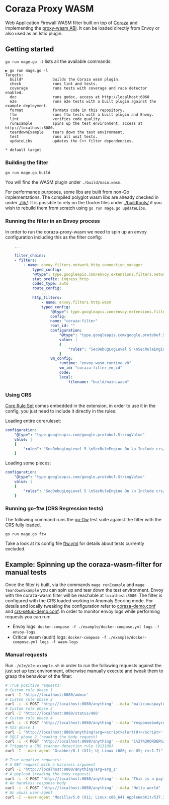 # Coraza Proxy WASM

Web Application Firewall WASM filter built on top of [Coraza](https://github.com/corazawaf/coraza) and implementing the [proxy-wasm ABI](https://github.com/proxy-wasm/spec). It can be loaded directly from Envoy or also used as an Istio plugin.

## Getting started

`go run mage.go -l` lists all the available commands:
```
▶ go run mage.go -l
Targets:
  build*             builds the Coraza wasm plugin.
  check              runs lint and tests.
  coverage           runs tests with coverage and race detector enabled.
  doc                runs godoc, access at http://localhost:6060
  e2e                runs e2e tests with a built plugin against the example deployment.
  format             formats code in this repository.
  ftw                runs ftw tests with a built plugin and Envoy.
  lint               verifies code quality.
  runExample         spins up the test environment, access at http://localhost:8080.
  teardownExample    tears down the test environment.
  test               runs all unit tests.
  updateLibs         updates the C++ filter dependencies.

* default target
```

### Building the filter

```
go run mage.go build
```
You will find the WASM plugin under `./build/main.wasm`.

For performance purposes, some libs are built from non-Go implementations. The compiled polyglot wasm libs are already checked in under [./lib/](./lib/). It is possible to rely on the Dockerfiles under [./buildtools/](./buildtools/) if you wish to rebuild them from scratch
using `go run mage.go updateLibs`.

### Running the filter in an Envoy process

In order to run the coraza-proxy-wasm we need to spin up an envoy configuration including this as the filter config:

```yaml
    ...

    filter_chains:
    - filters:
        - name: envoy.filters.network.http_connection_manager
            typed_config:
            "@type": type.googleapis.com/envoy.extensions.filters.network.http_connection_manager.v3.HttpConnectionManager
            stat_prefix: ingress_http
            codec_type: auto
            route_config:
                ...
            http_filters:
                - name: envoy.filters.http.wasm
                typed_config:
                    "@type": type.googleapis.com/envoy.extensions.filters.http.wasm.v3.Wasm
                    config:
                    name: "coraza-filter"
                    root_id: ""
                    configuration:
                        "@type": "type.googleapis.com/google.protobuf.StringValue"
                        value: |
                        {
                            "rules": "SecDebugLogLevel 5 \nSecRuleEngine On \nSecRule REQUEST_URI \"@streq /admin\" \"id:101,phase:1,t:lowercase,deny\""
                        }
                    vm_config:
                        runtime: "envoy.wasm.runtime.v8"
                        vm_id: "coraza-filter_vm_id"
                        code:
                        local:
                            filename: "build/main.wasm"
```

### Using CRS

[Core Rule Set](https://github.com/coreruleset/coreruleset) comes embedded in the extension, in order to use it in the config, you just need to include it directly in the rules:

Loading entire coreruleset:

```yaml
configuration:
    "@type": "type.googleapis.com/google.protobuf.StringValue"
    value: |
    {
        "rules": "SecDebugLogLevel 5 \nSecRuleEngine On \n Include crs/*.conf"
    }
```

Loading some pieces:

```yaml
configuration:
    "@type": "type.googleapis.com/google.protobuf.StringValue"
    value: |
    {
        "rules": "SecDebugLogLevel 5 \nSecRuleEngine On \n Include crs/REQUEST-901-INITIALIZATION.conf"
    }
```

### Running go-ftw (CRS Regression tests)

The following command runs the [go-ftw](https://github.com/fzipi/go-ftw) test suite against the filter with the CRS fully loaded.
```
go run mage.go ftw
```
Take a look at its config file [ftw.yml](./ftw/ftw.yml) for details about tests currently excluded.

## Example: Spinning up the coraza-wasm-filter for manual tests
Once the filter is built, via the commands `mage runExample` and `mage teardownExample` you can spin up and tear down the test environment. Envoy with the coraza-wasm filter will be reachable at `localhost:8080`. The filter is configured with the CRS loaded working in Anomaly Scoring mode. For details and locally tweaking the configuration refer to [coraza-demo.conf](./rules/coraza-demo.conf) and [crs-setup-demo.conf](./rules/crs-setup-demo.conf).
In order to monitor envoy logs while performing requests you can run:
- Envoy logs: `docker-compose -f ./example/docker-compose.yml logs -f envoy-logs`.
- Critical wasm (audit) logs: `docker-compose -f ./example/docker-compose.yml logs -f wasm-logs`

### Manual requests
Run `./e2e/e2e-example.sh` in order to run the following requests against the just set up test environment, otherwise manually execute and tweak them to grasp the behaviour of the filter:
```bash
# True positive requests:
# Custom rule phase 1
curl -I 'http://localhost:8080/admin'
# Custom rule phase 2
curl -i -X POST 'http://localhost:8080/anything' --data "maliciouspayload"
# Custom rule phase 3
curl -I 'http://localhost:8080/status/406'
# Custom rule phase 4
curl -i -X POST 'http://localhost:8080/anything' --data "responsebodycode"
# XSS phase 1
curl -I 'http://localhost:8080/anything?arg=<script>alert(0)</script>'
# SQLI phase 2 (reading the body request)
curl -i -X POST 'http://localhost:8080/anything' --data "1%27%20ORDER%20BY%203--%2B"
# Triggers a CRS scanner detection rule (913100)
curl -I --user-agent "Grabber/0.1 (X11; U; Linux i686; en-US; rv:1.7)" -H "Host: localhost" -H "Accept: text/xml,application/xml,application/xhtml+xml,text/html;q=0.9,text/plain;q=0.8,image/png,*/*;q=0.5" localhost:8080

# True negative requests:
# A GET request with a harmless argument
curl -I 'http://localhost:8080/anything?arg=arg_1'
# A payload (reading the body request)
curl -i -X POST 'http://localhost:8080/anything' --data "This is a payload"
# An harmless response body
curl -i -X POST 'http://localhost:8080/anything' --data "Hello world"
# An usual user-agent
curl -I --user-agent "Mozilla/5.0 (X11; Linux x86_64) AppleWebKit/537.36 (KHTML, like Gecko) Chrome/105.0.0.0 Safari/537.36" localhost:8080
```
